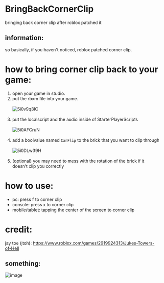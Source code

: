 # BringBackCornerClip
bringing back corner clip after roblox patched it
## information:
so basically, if you haven't noticed, roblox patched corner clip.
# how to bring corner clip back to your game:
1. open your game in studio.
2. put the rbxm file into your game.<br><br>
![5i0v9q3IC](https://user-images.githubusercontent.com/92669198/145666110-0c763852-5248-45a7-a881-20dc4ec84141.gif) <br><br>
3. put the localscript and the audio inside of StarterPlayerScripts<br><br>
![5i0AFCruN](https://user-images.githubusercontent.com/92669198/145666728-0f692426-5c7b-4db1-880c-b081122159c0.gif) <br><br>
4. add a boolvalue named ``CanFlip`` to the brick that you want to clip through<br><br>
![5i0DLw39H](https://user-images.githubusercontent.com/92669198/145667021-c9718360-6927-49a6-b4e3-f249c0f1b605.gif) <br><br>
5. (optional) you may need to mess with the rotation of the brick if it doesn't clip you correctly
# how to use:
- pc: press f to corner clip
- console: press x to corner clip
- mobile/tablet: tapping the center of the screen to corner clip
# credit:
jay toe (jtoh): https://www.roblox.com/games/2919924313/Jukes-Towers-of-Hell
## something:
![image](https://user-images.githubusercontent.com/92669198/145667083-a95b8ab3-5883-4b4e-9253-c958cc92ff79.png)
